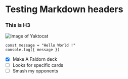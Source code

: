 # Testing Markdown headers
### This is H3

![Image of Yaktocat](https://octodex.github.com/images/yaktocat.png)

```
const message = "Hello World !"
console.log({ message })
```

- [x] Make A Faldorn deck
- [ ] Looks for specific cards
- [ ] Smash my opponents
